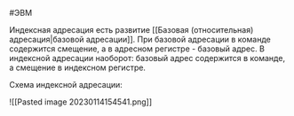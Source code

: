 #ЭВМ 

Индексная адресация есть развитие [[Базовая (относительная) адресация|базовой адресации]]. При базовой адресации в команде содержится смещение, а в адресном регистре - базовый адрес. В индексной адресации наоборот: базовый адрес содержится в команде, а смещение в индексном регистре.

Схема индексной адресации:

![[Pasted image 20230114154541.png]]